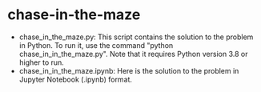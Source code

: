 # chase-in-the-maze
- chase_in_the_maze.py: This script contains the solution to the problem in Python. To run it, use the command "python chase_in_in_the_maze.py". Note that it requires Python version 3.8 or higher to run.
- chase_in_in_the_maze.ipynb: Here is the solution to the problem in Jupyter Notebook (.ipynb) format.
